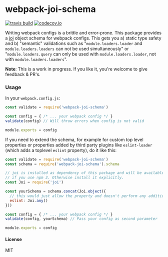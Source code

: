 # webpack-joi-schema
[![travis build](https://img.shields.io/travis/jonathanewerner/webpack-joi-schema.svg?style=flat-square)](https://travis-ci.org/jonathanewerner/webpack-joi-schema)
[![codecov.io](https://img.shields.io/codecov/c/github/jonathanewerner/webpack-joi-schema.svg?style=flat-square)](https://codecov.io/github/jonathanewerner/webpack-joi-schema?branch=master)

Writing webpack configs is a brittle and error-prone. This package provides a [joi](https://github.com/hapijs/joi) object schema for webpack configs. This gets you a) static type safety and b) "semantic" validations such as "`module.loaders.loader` and `module.loaders.loaders` can not be used simultaneously" or "`module.loaders.query` can only be used with `module.loaders.loader`, not with `module.loaders.loaders`".

**Note**: This is a work in progress. If you like it, you're welcome to give feedback & PR's.

### Usage
In your `webpack.config.js`:
```js
const validate = require('webpack-joi-schema')

const config = { /* ... your webpack config */ }
validate(config) // Will throw errors when config is not valid

module.exports = config
```

If you need to extend the schema, for example for custom top level properties or properties added by third party plugins like `eslint-loader` (which adds a toplevel `eslint` property), do it like this:

```js
const validate = require('webpack-joi-schema')
const schema = require('webpack-joi-schema').schema

// joi is installed as dependency of this package and will be available in node_modules
// if you use npm 3. Otherwise install it explicitly.
const Joi = require('joi') 

const yourSchema = schema.concat(Joi.object({
  // this would just allow the property and doesn't perform any additional validation
  eslint: Joi.any() 
}))

const config = { /* ... your webpack config */ }
validate(config, yourSchema) // Pass your config as second parameter

module.exports = config
```


#### License
MIT
